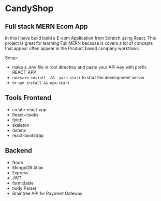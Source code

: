 # CandyShop
## Full stack MERN Ecom App 

In this i have build build a E-com  Application from Scratch using React. This project is great for learning Full MERN because is covers a lot of concepts that appear often appear
in the Product based company workflows.

Setup:
- make a .env file in root directroy  and paste your API-key with prefix REACT_APP_
- run ```yarn install  &&  yarn start``` to start the development server
- or ```npm install && npm start```

## Tools Frontend
 - create-react-app
 - React+hooks
 - fetch
 - skeleton
 - dotenv
 - react-bootstrap
 
## Backend
 - Node
 - MongoDB Atlas
 - Express
 - JWT
 - formidable
 - body Parser
 - Braintree API for Payment Gateway
 
 

